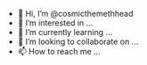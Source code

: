 - 👋 Hi, I’m @cosmicthemethhead
- 👀 I’m interested in ...
- 🌱 I’m currently learning ...
- 💞️ I’m looking to collaborate on ...
- 📫 How to reach me ...

<!---
cosmicthemethhead/cosmicthemethhead is a ✨ special ✨ repository because its `README.md` (this file) appears on your GitHub profile.
You can click the Preview link to take a look at your changes.
--->
